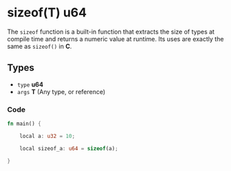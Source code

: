 # sizeof(T) u64

The ``sizeof`` function is a built-in function that extracts the size of types at compile time and returns a numeric value at runtime. Its uses are exactly the same as ``sizeof()`` in **C**.

## Types

- ``type`` **u64**
- ``args`` **T** (Any type, or reference)

### Code

```rust
fn main() {

    local a: u32 = 10;

    local sizeof_a: u64 = sizeof(a);

}
```

